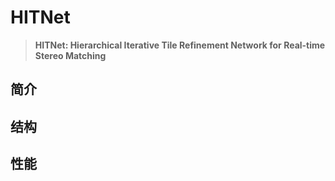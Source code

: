 # HITNet
> **HITNet: Hierarchical Iterative Tile Refinement Network for Real-time Stereo Matching**


## 简介

## 结构

## 性能